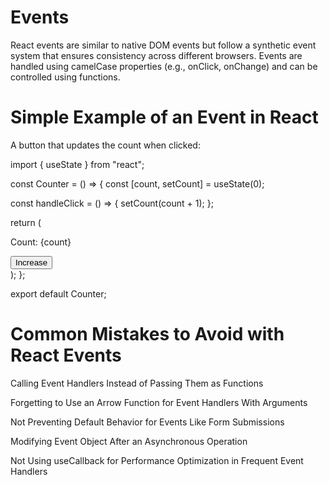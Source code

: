 # Events

React events are similar to native DOM events but follow a synthetic event system that ensures consistency across different browsers. Events are handled using camelCase properties (e.g., onClick, onChange) and can be controlled using functions.

# Simple Example of an Event in React

A button that updates the count when clicked:

import { useState } from "react";

const Counter = () => {
const [count, setCount] = useState(0);

const handleClick = () => {
setCount(count + 1);
};

return (
<div>
<p>Count: {count}</p>
<button onClick={handleClick}>Increase</button>
</div>
);
};

export default Counter;

# Common Mistakes to Avoid with React Events

Calling Event Handlers Instead of Passing Them as Functions

Forgetting to Use an Arrow Function for Event Handlers With Arguments

Not Preventing Default Behavior for Events Like Form Submissions

Modifying Event Object After an Asynchronous Operation

Not Using useCallback for Performance Optimization in Frequent Event Handlers
